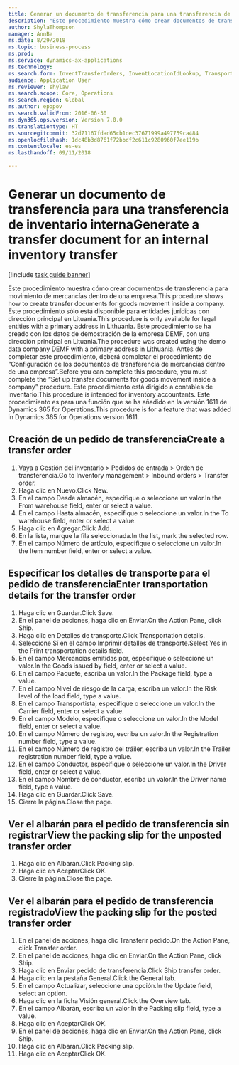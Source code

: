 ```yaml
--- 
title: Generar un documento de transferencia para una transferencia de inventario interna
description: "Este procedimiento muestra cómo crear documentos de transferencia para movimiento de mercancías dentro de una empresa."
author: ShylaThompson
manager: AnnBe
ms.date: 8/29/2018
ms.topic: business-process
ms.prod: 
ms.service: dynamics-ax-applications
ms.technology: 
ms.search.form: InventTransferOrders, InventLocationIdLookup, TransportationDocument, HcmWorkerLookUp, SrsReportViewerForm, InventTransferParmShip
audience: Application User
ms.reviewer: shylaw
ms.search.scope: Core, Operations
ms.search.region: Global
ms.author: epopov
ms.search.validFrom: 2016-06-30
ms.dyn365.ops.version: Version 7.0.0
ms.translationtype: HT
ms.sourcegitcommit: 32d71167fdad65cb1dec37671999a497759ca484
ms.openlocfilehash: 1dc48b3d8761f72bbdf2c611c9280960f7ee119b
ms.contentlocale: es-es
ms.lasthandoff: 09/11/2018

---
```

# <a name="generate-a-transfer-document-for-an-internal-inventory-transfer"></a><span data-ttu-id="d29a5-103">Generar un documento de transferencia para una transferencia de inventario interna</span><span class="sxs-lookup"><span data-stu-id="d29a5-103">Generate a transfer document for an internal inventory transfer</span></span>

[!include [task guide banner](../../includes/task-guide-banner.md)]

<span data-ttu-id="d29a5-104">Este procedimiento muestra cómo crear documentos de transferencia para movimiento de mercancías dentro de una empresa.</span><span class="sxs-lookup"><span data-stu-id="d29a5-104">This procedure shows how to create transfer documents for goods movement inside a company.</span></span> <span data-ttu-id="d29a5-105">Este procedimiento sólo está disponible para entidades jurídicas con dirección principal en Lituania.</span><span class="sxs-lookup"><span data-stu-id="d29a5-105">This procedure is only available for legal entities with a primary address in Lithuania.</span></span> <span data-ttu-id="d29a5-106">Este procedimiento se ha creado con los datos de demostración de la empresa DEMF, con una dirección principal en Lituania.</span><span class="sxs-lookup"><span data-stu-id="d29a5-106">The procedure was created using the demo data company DEMF with a primary address in Lithuania.</span></span> <span data-ttu-id="d29a5-107">Antes de completar este procedimiento, deberá completar el procedimiento de “Configuración de los documentos de transferencia de mercancías dentro de una empresa”.</span><span class="sxs-lookup"><span data-stu-id="d29a5-107">Before you can complete this procedure, you must complete the “Set up transfer documents for goods movement inside a company” procedure.</span></span> <span data-ttu-id="d29a5-108">Este procedimiento está dirigido a contables de inventario.</span><span class="sxs-lookup"><span data-stu-id="d29a5-108">This procedure is intended for inventory accountants.</span></span> <span data-ttu-id="d29a5-109">Este procedimiento es para una función que se ha añadido en la versión 1611 de Dynamics 365 for Operations.</span><span class="sxs-lookup"><span data-stu-id="d29a5-109">This procedure is for a feature that was added in Dynamics 365 for Operations version 1611.</span></span>


## <a name="create-a-transfer-order"></a><span data-ttu-id="d29a5-110">Creación de un pedido de transferencia</span><span class="sxs-lookup"><span data-stu-id="d29a5-110">Create a transfer order</span></span>
1. <span data-ttu-id="d29a5-111">Vaya a Gestión del inventario > Pedidos de entrada > Orden de transferencia.</span><span class="sxs-lookup"><span data-stu-id="d29a5-111">Go to Inventory management > Inbound orders > Transfer order.</span></span>
2. <span data-ttu-id="d29a5-112">Haga clic en Nuevo.</span><span class="sxs-lookup"><span data-stu-id="d29a5-112">Click New.</span></span>
3. <span data-ttu-id="d29a5-113">En el campo Desde almacén, especifique o seleccione un valor.</span><span class="sxs-lookup"><span data-stu-id="d29a5-113">In the From warehouse field, enter or select a value.</span></span>
4. <span data-ttu-id="d29a5-114">En el campo Hasta almacén, especifique o seleccione un valor.</span><span class="sxs-lookup"><span data-stu-id="d29a5-114">In the To warehouse field, enter or select a value.</span></span>
5. <span data-ttu-id="d29a5-115">Haga clic en Agregar.</span><span class="sxs-lookup"><span data-stu-id="d29a5-115">Click Add.</span></span>
6. <span data-ttu-id="d29a5-116">En la lista, marque la fila seleccionada.</span><span class="sxs-lookup"><span data-stu-id="d29a5-116">In the list, mark the selected row.</span></span>
7. <span data-ttu-id="d29a5-117">En el campo Número de artículo, especifique o seleccione un valor.</span><span class="sxs-lookup"><span data-stu-id="d29a5-117">In the Item number field, enter or select a value.</span></span>

## <a name="enter-transportation-details-for-the-transfer-order"></a><span data-ttu-id="d29a5-118">Especificar los detalles de transporte para el pedido de transferencia</span><span class="sxs-lookup"><span data-stu-id="d29a5-118">Enter transportation details for the transfer order</span></span>
1. <span data-ttu-id="d29a5-119">Haga clic en Guardar.</span><span class="sxs-lookup"><span data-stu-id="d29a5-119">Click Save.</span></span>
2. <span data-ttu-id="d29a5-120">En el panel de acciones, haga clic en Enviar.</span><span class="sxs-lookup"><span data-stu-id="d29a5-120">On the Action Pane, click Ship.</span></span>
3. <span data-ttu-id="d29a5-121">Haga clic en Detalles de transporte.</span><span class="sxs-lookup"><span data-stu-id="d29a5-121">Click Transportation details.</span></span>
4. <span data-ttu-id="d29a5-122">Seleccione Sí en el campo Imprimir detalles de transporte.</span><span class="sxs-lookup"><span data-stu-id="d29a5-122">Select Yes in the Print transportation details field.</span></span>
5. <span data-ttu-id="d29a5-123">En el campo Mercancías emitidas por, especifique o seleccione un valor.</span><span class="sxs-lookup"><span data-stu-id="d29a5-123">In the Goods issued by field, enter or select a value.</span></span>
6. <span data-ttu-id="d29a5-124">En el campo Paquete, escriba un valor.</span><span class="sxs-lookup"><span data-stu-id="d29a5-124">In the Package field, type a value.</span></span>
7. <span data-ttu-id="d29a5-125">En el campo Nivel de riesgo de la carga, escriba un valor.</span><span class="sxs-lookup"><span data-stu-id="d29a5-125">In the Risk level of the load field, type a value.</span></span>
8. <span data-ttu-id="d29a5-126">En el campo Transportista, especifique o seleccione un valor.</span><span class="sxs-lookup"><span data-stu-id="d29a5-126">In the Carrier field, enter or select a value.</span></span>
9. <span data-ttu-id="d29a5-127">En el campo Modelo, especifique o seleccione un valor.</span><span class="sxs-lookup"><span data-stu-id="d29a5-127">In the Model field, enter or select a value.</span></span>
10. <span data-ttu-id="d29a5-128">En el campo Número de registro, escriba un valor.</span><span class="sxs-lookup"><span data-stu-id="d29a5-128">In the Registration number field, type a value.</span></span>
11. <span data-ttu-id="d29a5-129">En el campo Número de registro del tráiler, escriba un valor.</span><span class="sxs-lookup"><span data-stu-id="d29a5-129">In the Trailer registration number field, type a value.</span></span>
12. <span data-ttu-id="d29a5-130">En el campo Conductor, especifique o seleccione un valor.</span><span class="sxs-lookup"><span data-stu-id="d29a5-130">In the Driver field, enter or select a value.</span></span>
13. <span data-ttu-id="d29a5-131">En el campo Nombre de conductor, escriba un valor.</span><span class="sxs-lookup"><span data-stu-id="d29a5-131">In the Driver name field, type a value.</span></span>
14. <span data-ttu-id="d29a5-132">Haga clic en Guardar.</span><span class="sxs-lookup"><span data-stu-id="d29a5-132">Click Save.</span></span>
15. <span data-ttu-id="d29a5-133">Cierre la página.</span><span class="sxs-lookup"><span data-stu-id="d29a5-133">Close the page.</span></span>

## <a name="view-the-packing-slip-for-the-unposted-transfer-order"></a><span data-ttu-id="d29a5-134">Ver el albarán para el pedido de transferencia sin registrar</span><span class="sxs-lookup"><span data-stu-id="d29a5-134">View the packing slip for the unposted transfer order</span></span>
1. <span data-ttu-id="d29a5-135">Haga clic en Albarán.</span><span class="sxs-lookup"><span data-stu-id="d29a5-135">Click Packing slip.</span></span>
2. <span data-ttu-id="d29a5-136">Haga clic en Aceptar</span><span class="sxs-lookup"><span data-stu-id="d29a5-136">Click OK.</span></span>
3. <span data-ttu-id="d29a5-137">Cierre la página.</span><span class="sxs-lookup"><span data-stu-id="d29a5-137">Close the page.</span></span>

## <a name="view-the-packing-slip-for-the-posted-transfer-order"></a><span data-ttu-id="d29a5-138">Ver el albarán para el pedido de transferencia registrado</span><span class="sxs-lookup"><span data-stu-id="d29a5-138">View the packing slip for the posted transfer order</span></span>
1. <span data-ttu-id="d29a5-139">En el panel de acciones, haga clic Transferir pedido.</span><span class="sxs-lookup"><span data-stu-id="d29a5-139">On the Action Pane, click Transfer order.</span></span>
2. <span data-ttu-id="d29a5-140">En el panel de acciones, haga clic en Enviar.</span><span class="sxs-lookup"><span data-stu-id="d29a5-140">On the Action Pane, click Ship.</span></span>
3. <span data-ttu-id="d29a5-141">Haga clic en Enviar pedido de transferencia.</span><span class="sxs-lookup"><span data-stu-id="d29a5-141">Click Ship transfer order.</span></span>
4. <span data-ttu-id="d29a5-142">Haga clic en la pestaña General.</span><span class="sxs-lookup"><span data-stu-id="d29a5-142">Click the General tab.</span></span>
5. <span data-ttu-id="d29a5-143">En el campo Actualizar, seleccione una opción.</span><span class="sxs-lookup"><span data-stu-id="d29a5-143">In the Update field, select an option.</span></span>
6. <span data-ttu-id="d29a5-144">Haga clic en la ficha Visión general.</span><span class="sxs-lookup"><span data-stu-id="d29a5-144">Click the Overview tab.</span></span>
7. <span data-ttu-id="d29a5-145">En el campo Albarán, escriba un valor.</span><span class="sxs-lookup"><span data-stu-id="d29a5-145">In the Packing slip field, type a value.</span></span>
8. <span data-ttu-id="d29a5-146">Haga clic en Aceptar</span><span class="sxs-lookup"><span data-stu-id="d29a5-146">Click OK.</span></span>
9. <span data-ttu-id="d29a5-147">En el panel de acciones, haga clic en Enviar.</span><span class="sxs-lookup"><span data-stu-id="d29a5-147">On the Action Pane, click Ship.</span></span>
10. <span data-ttu-id="d29a5-148">Haga clic en Albarán.</span><span class="sxs-lookup"><span data-stu-id="d29a5-148">Click Packing slip.</span></span>
11. <span data-ttu-id="d29a5-149">Haga clic en Aceptar</span><span class="sxs-lookup"><span data-stu-id="d29a5-149">Click OK.</span></span>


